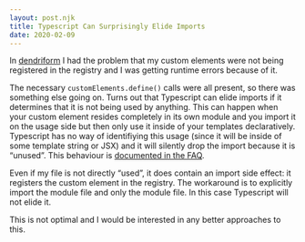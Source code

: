 ```yaml
---
layout: post.njk
title: Typescript Can Surprisingly Elide Imports
date: 2020-02-09
---
```


In [dendriform](TODO) I had the problem that my custom elements were not being registered in the registry and I was getting runtime errors because of it.

The necessary `customElements.define()` calls were all present, so there was something else going on. Turns out that Typescript can elide imports if it determines that it is not being used by anything. This can happen when your custom element resides completely in its own module and you import it on the usage side but then only use it inside of your templates declaratively. Typescript has no way of identifiying this usage (since it will be inside of some template string or JSX) and it will silently drop the import because it is “unused”. This behaviour is [documented in the FAQ](https://github.com/Microsoft/TypeScript/wiki/FAQ#why-are-imports-being-elided-in-my-emit).

Even if my file is not directly “used”, it does contain an import side effect: it registers the custom element in the registry. The workaround is to explicitly import the module file and only the module file. In this case Typescript will not elide it.

This is not optimal and I would be interested in any better approaches to this.